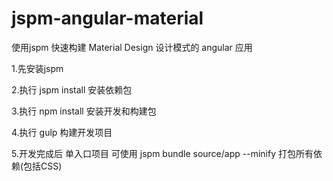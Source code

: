 # jspm-angular-material
使用jspm 快速构建 Material Design 设计模式的 angular 应用

1.先安装jspm

2.执行 jspm install 安装依赖包

3.执行 npm install 安装开发和构建包

4.执行 gulp 构建开发项目

5.开发完成后 单入口项目 可使用 jspm bundle source/app --minify 打包所有依赖(包括CSS)